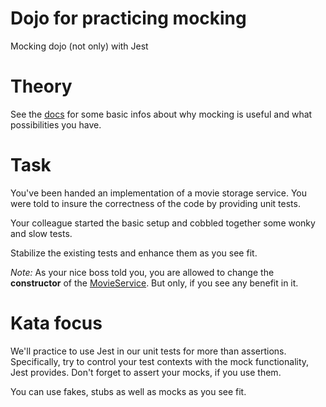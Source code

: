 # Dojo for practicing mocking
Mocking dojo (not only) with Jest

# Theory
See the [docs](./docs/mocking.md) for some basic infos about why mocking is useful and what possibilities you have.

# Task
You've been handed an implementation of a movie storage service.
You were told to insure the correctness of the code by providing unit tests.

Your colleague started the basic setup and cobbled together some wonky and slow tests.

Stabilize the existing tests and enhance them as you see fit.

_Note:_ As your nice boss told you, you are allowed to change the **constructor** of the [MovieService](src/MovieService.ts).
But only, if you see any benefit in it.

# Kata focus
We'll practice to use Jest in our unit tests for more than assertions.
Specifically, try to control your test contexts with the mock functionality, Jest provides.
Don't forget to assert your mocks, if you use them.

You can use fakes, stubs as well as mocks as you see fit.
